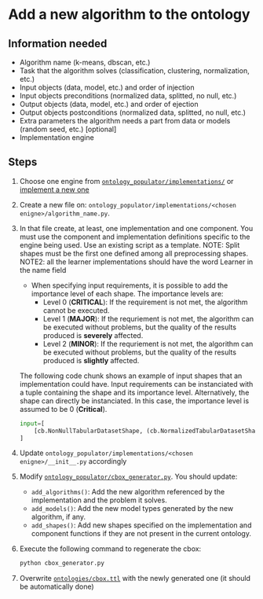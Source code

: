 # Add a new algorithm to the ontology

## Information needed


* Algorithm name  (k-means, dbscan, etc.)
* Task that the algorithm solves (classification, clustering, normalization, etc.)
* Input objects (data, model, etc.) and order of injection 
* Input objects preconditions (normalized data, splitted, no null, etc.)
* Output objects (data, model, etc.) and order of ejection
* Output objects postconditions (normalized data, splitted, no null, etc.)
* Extra parameters the algorithm needs a part from data or models (random seed, etc.) [optional]
* Implementation engine


## Steps

1. Choose one engine from [`ontology_populator/implementations/`](../ontology_populator/implementations/) or [implement a new one](./addNewEngine.md)
2. Create a new file on: `ontology_populator/implementations/<chosen enigne>/algorithm_name.py`.
3. In that file create, at least, one implementation and one component. You must use the component and implementation definitions specific to the engine being used. Use an existing script as a template. NOTE: Split shapes must be the first one defined among all preprocessing shapes. NOTE2: all the learner implementations should have the word Learner in the name field
    * When specifying input requirements, it is possible to add the importance level of each shape. The importance levels are:
        * Level 0 (**CRITICAL**): If the requirement is not met, the algorithm cannot be executed.
        * Level 1 (**MAJOR**): If the requriement is not met, the algorithm can be executed without problems, but the quality of the results produced is **severely** affected.
        * Level 2 (**MINOR**): If the requriement is not met, the algorithm can be executed without problems, but the quality of the results produced is **slightly** affected.
    
    The following code chunk shows an example of input shapes that an implementation could have. Input requirements can be instanciated with a tuple containing the shape and its  importance level. Alternatively, the shape can directly be instanciated. In this case, the importance level is assumed to be 0 (**Critical**).
    ```python
    input=[
        [cb.NonNullTabularDatasetShape, (cb.NormalizedTabularDatasetShape,1)],
    ]
    ```

4. Update `ontology_populator/implementations/<chosen enigne>/__init__.py` accordingly
5. Modify [`ontology_populator/cbox_generator.py`](../ontology_populator/cbox_generator.py). You should update:
    * ```add_algorithms()```: Add the new algorithm referenced by the implementation and the problem it solves.
    * ```add_models()```: Add the new model types generated by the new algorithm, if any.
    * ```add_shapes()```: Add new shapes specified on the implementation and component functions if they are not present in the current ontology.
6. Execute the following command to regenerate the cbox:
    ```bash
    python cbox_generator.py
    ```
7. Overwrite [`ontologies/cbox.ttl`](../ontologies/cbox.ttl) with the newly generated one (it should be automatically done)
